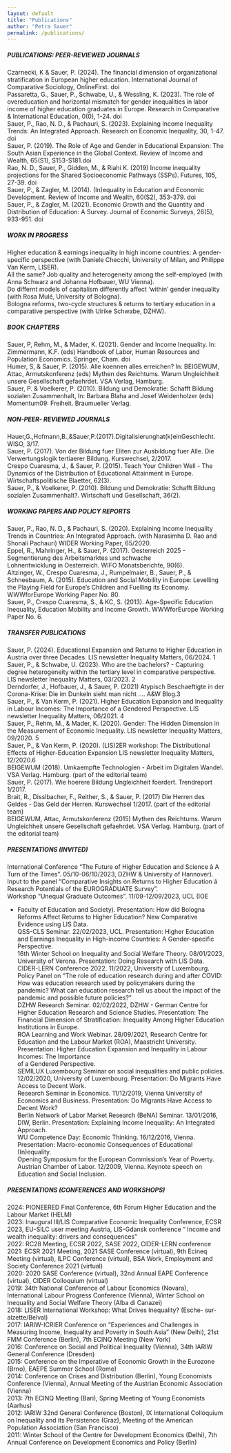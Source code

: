 ```yaml
---
layout: default
title: "Publications"
author: "Petra Sauer"
permalink: /publications/
---
```


  
  
##### PUBLICATIONS: PEER-REVIEWED JOURNALS  
Czarnecki, K & Sauer, P. (2024). The financial dimension of organizational stratification in European higher education. International Journal of Comparative Sociology, OnlineFirst. doi  
Passaretta, G., Sauer, P., Schwabe, U., & Wessling, K. (2023). The role of overeducation and horizontal mismatch for gender inequalities in labor income of higher education graduates in Europe. Research in Comparative & International Education, 0(0), 1-24. doi  
Sauer, P., Rao, N. D., & Pachauri, S. (2023). Explaining Income Inequality Trends: An Integrated Approach. Research on Economic Inequality, 30, 1-47. doi  
Sauer, P. (2019). The Role of Age and Gender in Educational Expansion: The South Asian Experience in the Global Context. Review of Income and Wealth, 65(S1), S153-S181.doi  
Rao, N. D., Sauer, P., Gidden, M., & Riahi K. (2019) Income inequality projections for the Shared Socioeconomic Pathways (SSPs). Futures, 105, 27-39. doi  
Sauer, P., & Zagler, M. (2014). (In)equality in Education and Economic Development. Review of Income and Wealth, 60(S2), 353-379. doi  
Sauer, P., & Zagler, M. (2021). Economic Growth and the Quantity and Distribution of Education: A Survey. Journal of Economic Surveys, 26(5), 933-951. doi  
  
##### WORK IN PROGRESS  
Higher education & earnings inequality in high income countries: A gender- specific perspective (with Daniele Checchi, University of Milan, and Philippe Van Kerm, LISER).  
All the same? Job quality and heterogeneity among the self-employed (with Anna Schwarz and Johanna Hofbauer, WU Vienna).  
Do differnt models of capitalism differently affect ‘within’ gender inequality  
(with Rosa Mulé, University of Bologna).    
Bologna reforms, two-cycle structures & returns to tertiary education in a comparative perspective (with Ulrike Schwabe, DZHW).  
  
##### BOOK CHAPTERS  
Sauer, P, Rehm, M., & Mader, K. (2021). Gender and Income Inequality. In: Zimmermann, K.F. (eds) Handbook of Labor, Human Resources and Population Economics. Springer, Cham. doi  
Humer, S, & Sauer, P. (2015). Alle koennen alles erreichen? In: BEIGEWUM, Attac, Armutskonferenz (eds) Mythen des Reichtums. Warum Ungleichheit unsere Gesellschaft gefaehrdet. VSA Verlag, Hamburg.  
Sauer, P. & Voelkerer, P. (2010). Bildung und Demokratie: Schafft Bildung sozialen Zusammenhalt, In: Barbara Blaha and Josef Weidenholzer (eds) Momentum09: Freiheit. Braumueller Verlag.  
  
##### NON-PEER- REVIEWED JOURNALS  
Hauer,G.,Hofmann,B.,&Sauer,P.(2017).Digitalisierunghat(k)einGeschlecht. WISO, 3/17.  
Sauer, P. (2017). Von der Bildung fuer Eliten zur Ausbildung fuer Alle. Die Verwertungslogik tertiaerer Bildung. Kurswechsel, 2/2017.  
Crespo Cuaresma, J., & Sauer, P. (2015). Teach Your Children Well - The Dynamics of the Distribution of Educational Attainment in Europe. Wirtschaftspolitische Blaetter, 62(3).  
Sauer, P., & Voelkerer, P. (2010). Bildung und Demokratie: Schafft Bildung sozialen Zusammenhalt?. Wirtschaft und Gesellschaft, 36(2).  
  
  
##### WORKING PAPERS AND POLICY REPORTS  
Sauer, P., Rao, N. D., & Pachauri, S. (2020). Explaining Income Inequality Trends in Countries: An Integrated Approach. (with Narasimha D. Rao and Shonali Pachauri) WIDER Working Paper, 65/2020.  
Eppel, R., Mahringer, H., & Sauer, P. (2017). Oesterreich 2025 - Segmentierung des Arbeitsmarktes und schwache  
Lohnentwicklung in Oesterreich. WIFO Monatsberichte, 90(6).  
Altzinger, W., Crespo Cuaresma, J., Rumpelmaier, B., Sauer, P., & Schneebaum, A. (2015). Education and Social Mobility in Europe: Levelling the Playing Field for Europe’s Children and Fuelling its Economy. WWWforEurope Working Paper No. 80.  
Sauer, P., Crespo Cuaresma, S., & KC, S. (2013). Age-Specific Education Inequality, Education Mobility and Income Growth. WWWforEurope Working Paper No. 6.  
  
   
##### TRANSFER PUBLICATIONS  
Sauer, P. (2024). Educational Expansion and Returns to Higher Education in Austria over three Decades. LIS newsletter Inequality Matters, 06/2024. 1  
Sauer, P., & Schwabe, U. (2023). Who are the bachelors? - Capturing degree heterogeneity within the tertiary level in comparative perspective. LIS newsletter Inequality Matters, 03/2023. 2  
Derndorfer, J., Hofbauer, J., & Sauer, P. (2021) Atypisch Beschaeftigte in der Corona-Krise: Die im Dunkeln sieht man nicht .... A&W Blog.3  
Sauer, P., & Van Kerm, P. (2021). Higher Education Expansion and Inequality  
in Labour Incomes: The Importance of a Gendered Perspective. LIS newsletter Inequality Matters, 06/2021. 4  
Sauer, P., Rehm, M., & Mader, K. (2020). Gender: The Hidden Dimension in the Measurement of Economic Inequality. LIS newsletter Inequality Matters, 09/2020. 5  
Sauer, P., & Van Kerm, P. (2020). (LIS)2ER workshop: The Distributional Effects of Higher-Education Expansion LIS newsletter Inequality Matters, 12/2020.6  
BEIGEWUM (2018). Umkaempfte Technologien - Arbeit im Digitalen Wandel. VSA Verlag. Hamburg. (part of the editorial team)  
Sauer, P. (2017). Wie hoerere Bildung Ungleichheit foerdert. Trendreport 1/2017.  
Brait, R., Disslbacher, F., Reither, S., & Sauer, P. (2017) Die Herren des Geldes - Das Geld der Herren. Kurswechsel 1/2017. (part of the editorial team)  
BEIGEWUM, Attac, Armutskonferenz (2015) Mythen des Reichtums. Warum Ungleichheit unsere Gesellschaft gefaehrdet. VSA Verlag. Hamburg. (part of the editorial team)  
  
##### PRESENTATIONS (INVITED)  
International Conference “The Future of Higher Education and Science â A Turn of the Times”. 05/10-06/10/2023, DZHW & University of Hannover). Input to the panel “Comparative Insights on Returns to Higher Education â Research Potentials of the EUROGRADUATE Survey”.  
Workshop “Unequal Graduate Outcomes”. 11/09-12/09/2023, UCL (IOE  
- Faculty of Education and Society). Presentation: How did Bologna Reforms Affect Returns to Higher Education? New Comparative Evidence using LIS Data.  
QSS-CLS Seminar. 22/02/2023, UCL. Presentation: Higher Education and Earnings Inequality in High-income Countries: A Gender-specific Perspective.  
16th Winter School on Inequality and Social Welfare Theory. 08/01/2023, University of Verona. Presentation: Doing Research with LIS Data.  
CIDER-LERN Conference 2022. 11/2022, University of Luxembourg. Policy Panel on “The role of education research during and after COVID: How was education research used by policymakers during the pandemic? What can education research tell us about the impact of the pandemic and possible future policies?”  
DZHW Research Seminar. 02/02/2022, DZHW - German Centre for Higher Education Research and Science Studies. Presentation: The Financial Dimension of Stratification: Inequality Among Higher Education Institutions in Europe.  
ROA Learning and Work Webinar. 28/09/2021, Research Centre for Education and the Labour Market (ROA), Maastricht University. Presentation: Higher Education Expansion and Inequality in Labour Incomes: The Importance  
of a Gendered Perspective.  
SEMILUX Luxembourg Seminar on social inequalities and public policies. 12/02/2020, University of Luxembourg. Presentation: Do Migrants Have Access to Decent Work.  
Research Seminar in Economics. 11/12/2019, Vienna University of Economics and Business. Presentation: Do Migrants Have Access to Decent Work?  
Berlin Network of Labor Market Research (BeNA) Seminar. 13/01/2016, DIW, Berlin. Presentation: Explaining Income Inequality: An Integrated Approach.  
WU Competence Day: Economic Thinking. 16/12/2016, Vienna. Presentation: Macro-economic Consequences of Educational (In)equality.  
Opening Symposium for the European Commission’s Year of Poverty. Austrian Chamber of Labor. 12/2009, Vienna. Keynote speech on Education and Social Inclusion.  
   
  
##### PRESENTATIONS (CONFERENCES AND WORKSHOPS)  
2024: PIONEERED Final Conference, 6th Forum Higher Education and the Labour Market (HELM)  
2023: Inaugural III/LIS Comparative Economic Inequality Conference, ECSR 2023, EU-SILC user meeting Austria, LIS-Gdansk conference “ Income and wealth inequality: drivers and consequences”  
2022: RC28 Meeting, ECSR 2022, SASE 2022, CIDER-LERN conference  
2021: ECSR 2021 Meeting, 2021 SASE Conference (virtual), 9th Ecineq Meeting (virtual), ILPC Conference (virtual), BSA Work, Employment and Society Conference 2021 (virtual)  
2020: 2020 SASE Conference (virtual), 32nd Annual EAPE Conference (virtual), CIDER Colloquium (virtual)  
2019: 34th National Conference of Labour Economics (Novara), International Labour Progress Conference (Vienna), Winter School on Inequality and Social Welfare Theory (Alba di Canazei)  
2018: LISER International Workshop: What Drives Inequality? (Esche- sur-alzette/Belval)  
2017: IARIW-ICRIER Conference on ”Experiences and Challenges in Measuring Income, Inequality and Poverty in South Asia” (New Delhi), 21st FMM Conference (Berlin), 7th ECINQ Meeting (New York)  
2016: Conference on Social and Political Inequality (Vienna), 34th IARIW General Conference (Dresden)  
2015: Conference on the Imperative of Economic Growth in the Eurozone (Brno), EAEPE Summer School (Rome)  
2014: Conference on Crises and Distribution (Berlin), Young Economists Conference (Vienna), Annual Meeting of the Austrian Economic Association (Vienna)  
2013: 7th ECINQ Meeting (Bari), Spring Meeting of Young Economists (Aarhus)  
2012: IARIW 32nd General Conference (Boston), IX International Colloquium on Inequality and its Persistence (Graz), Meeting of the American Population Association (San Francisco)  
2011: Winter School of the Centre for Development Economics (Delhi), 7th Annual Conference on Development Economics and Policy (Berlin)  
  
